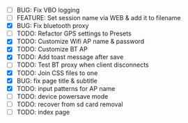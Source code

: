 - [ ] BUG: Fix VBO logging
- [ ] FEATURE: Set session name via WEB & add it to filename
- [x] BUG: Fix bluetooth proxy
- [ ] TODO: Refactor GPS settings to Presets
- [x] TODO: Customize Wifi AP name & password
- [x] TODO: Customize BT AP
- [x] TODO: Add toast message after save
- [ ] TODO: Test BT proxy when client disconnects
- [x] TODO: Join CSS files to one
- [x] BUG: fix page title & subtitle
- [x] TODO: input patterns for AP name
- [ ] TODO: device powersave mode
- [ ] TODO: recover from sd card removal
- [ ] TODO: index page